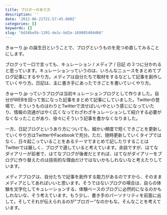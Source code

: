 ```yaml
---
title: ブロガーのあり方
description: ''
date: '2012-06-21T21:57:45.000Z'
categories: []
keywords: []
slug: "6d34be5b-1391-4e1c-bd2e-169085404d66"
---
```

きゅーり.jp の誕生日ということで、ブログというものを見つめ直してみることにします。

ブログって一口で言っても、キュレーション / メディア / 日記 の３つに分かれると思っています。キュレーションっていうのは、いろんなニュースをまとめてブログ記事にするやり方。メディアは自分たちで取材をするなどして記事を創作していくやり方。日記は、主に書き手にあったできごとを書いていくやり方。

きゅーり.jp っていうブログは当初キュレーションブログとして作りました。自分がWEBを回って気になった記事をまとめて記事にしていました。Twitterの登場で、そういうものはわりとTwitterで流せばいいやという感じになっていたり、情報の流通がはやく広くなってわざわざキュレーションして紹介する必要がなくなったことがあり、徐々にそういう記事を書かなくなりました。

一方、日記ブログというあり方についても、細かい頻度で短くできごとを更新していくやり方はTwitterやFacebookで充分。ただ、随時更新していくタイプではなく、日々起こっていることをあるテーマでまとめて記したりすることはTwitterでは厳しく、ブログで適していると考えています。余談ですが、はてなダイアリーが前者で、はてなブログが後者だとすれば、はてながダイアリーをブログに作り替えたのは技術的な理由だけではないかもしれないなと考えたりしています。

メディアブログは、自分たちで記事を創作する能力があるのですから、そのままメディアとしてあればいいと思います。そうではないブログの場合は、自らの体験を文字化してキュレーションする、体験ベースのブログに必然的になるのかもしれないな、そう考えています。もう少し、書き手のパーソナリティを前面に出して。そしてそれが伝えられるのが”ブロガー”なのかもな。そんなことを考えています。
